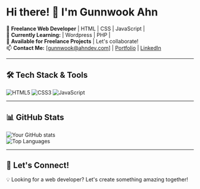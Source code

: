 # Hi there! 👋 I'm Gunnwook Ahn

🚀 **Freelance Web Developer** | HTML | CSS | JavaScript |  
🌱 **Currently Learning:** | Wordpress | PHP |  
💼 **Available for Freelance Projects** | Let's collaborate!  
📫 **Contact Me:** [gunnwook@ahndev.com] | [Portfolio](https://ahndev.com) | [LinkedIn](https://linkedin.com/in/gunnwook-ahn-5401bb355/)  

---

## 🛠️ Tech Stack & Tools  

![HTML5](https://img.shields.io/badge/HTML5-orange) ![CSS3](https://img.shields.io/badge/CSS3-blue) ![JavaScript](https://img.shields.io/badge/JavaScript-yellow)

---

## 📊 GitHub Stats  

![Your GitHub stats](https://github-readme-stats.vercel.app/api?username=agw76638&show_icons=true&theme=radical)  
![Top Languages](https://github-readme-stats.vercel.app/api/top-langs/?username=agw76638&layout=compact)  

---

## 🤝 Let's Connect!  
💡 Looking for a web developer? Let's create something amazing together!  
